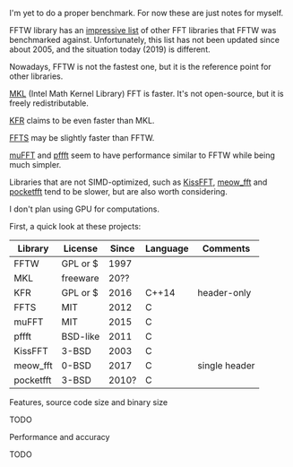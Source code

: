 I'm yet to do a proper benchmark.
For now these are just notes for myself.

FFTW library has an [impressive list](http://www.fftw.org/benchfft/ffts.html)
of other FFT libraries that FFTW was benchmarked against.
Unfortunately, this list has not been updated since about 2005,
and the situation today (2019) is different.

Nowadays, FFTW is not the fastest one, but it is the reference point for other libraries.

[MKL](https://software.intel.com/en-us/mkl/features/fft)
(Intel Math Kernel Library) FFT is faster. It's not open-source, but it is freely redistributable.

[KFR](https://github.com/kfrlib/kfr) claims to be even faster than MKL.

[FFTS](https://github.com/anthonix/ffts) may be slightly faster than FFTW.

[muFFT](https://github.com/Themaister/muFFT)
and [pffft](https://bitbucket.org/jpommier/pffft)
seem to have performance similar to FFTW while being much simpler.

Libraries that are not SIMD-optimized, such as
[KissFFT](https://github.com/mborgerding/kissfft),
[meow_fft](https://github.com/JodiTheTigger/meow_fft)
and [pocketfft](https://gitlab.mpcdf.mpg.de/mtr/pocketfft)
tend to be slower, but are also worth considering.

I don't plan using GPU for computations.

First, a quick look at these projects:

| Library | License | Since | Language | Comments |
|---------|---------|-------|----------|----------|
|FFTW     | GPL or $| 1997  |          |          |
|MKL      | freeware| 20??  |          |          |
|KFR      | GPL or $| 2016  |  C++14   | header-only |
|FFTS     | MIT     | 2012  |  C       |          |
|muFFT    | MIT     | 2015  |  C       |          |
|pffft    | BSD-like| 2011  |  C       |          |
|KissFFT  | 3-BSD   | 2003  |  C       |          |
|meow_fft | 0-BSD   | 2017  |  C       | single header |
|pocketfft| 3-BSD   | 2010? |  C       |          |

Features, source code size and binary size

TODO

Performance and accuracy

TODO
